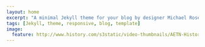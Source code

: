 ```yaml
---
layout: home
excerpt: "A minimal Jekyll theme for your blog by designer Michael Rose."
tags: [Jekyll, theme, responsive, blog, template]
image:
  feature: http://www.history.com/s3static/video-thumbnails/AETN-History_VMS/21/150/History_JFC_Most_Lethal_Dinosaur_SF_HD_still_624x352.jpg
---
```

